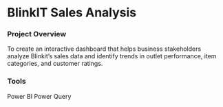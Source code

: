 # BlinkIT Sales Analysis

### Project Overview
To create an interactive dashboard that helps business stakeholders analyze Blinkit’s sales data and identify trends in outlet performance, item categories, and customer ratings.

### Tools
Power BI
Power Query
